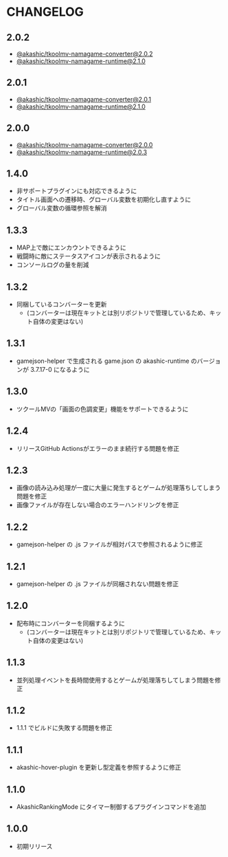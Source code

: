 # CHANGELOG

## 2.0.2
* [@akashic/tkoolmv-namagame-converter@2.0.2](https://github.com/akashic-games/tkoolmv-namagame-converter/releases/tag/v2.0.2)
* [@akashic/tkoolmv-namagame-runtime@2.1.0](https://github.com/akashic-games/tkoolmv-namagame-runtime/releases/tag/v2.1.0)

## 2.0.1
* [@akashic/tkoolmv-namagame-converter@2.0.1](https://github.com/akashic-games/tkoolmv-namagame-converter/releases/tag/v2.0.1)
* [@akashic/tkoolmv-namagame-runtime@2.1.0](https://github.com/akashic-games/tkoolmv-namagame-runtime/releases/tag/v2.1.0)

## 2.0.0
* [@akashic/tkoolmv-namagame-converter@2.0.0](https://github.com/akashic-games/tkoolmv-namagame-converter/releases/tag/v2.0.0)
* [@akashic/tkoolmv-namagame-runtime@2.0.3](https://github.com/akashic-games/tkoolmv-namagame-runtime/releases/tag/v2.0.3)

## 1.4.0
- 非サポートプラグインにも対応できるように
- タイトル画面への遷移時、グローバル変数を初期化し直すように
- グローバル変数の循環参照を解消

## 1.3.3
- MAP上で敵にエンカウントできるように
- 戦闘時に敵にステータスアイコンが表示されるように
- コンソールログの量を削減

## 1.3.2
- 同梱しているコンバーターを更新
  - (コンバーターは現在キットとは別リポジトリで管理しているため、キット自体の変更はない)

## 1.3.1
- gamejson-helper で生成される game.json の akashic-runtime のバージョンが 3.7.17-0 になるように

## 1.3.0
- ツクールMVの「画面の色調変更」機能をサポートできるように

## 1.2.4
- リリースGitHub Actionsがエラーのまま続行する問題を修正

## 1.2.3
- 画像の読み込み処理が一度に大量に発生するとゲームが処理落ちしてしまう問題を修正
- 画像ファイルが存在しない場合のエラーハンドリングを修正

## 1.2.2
- gamejson-helper の .js ファイルが相対パスで参照されるように修正

## 1.2.1
- gamejson-helper の .js ファイルが同梱されない問題を修正

## 1.2.0
- 配布時にコンバーターを同梱するように
  - (コンバーターは現在キットとは別リポジトリで管理しているため、キット自体の変更はない)

## 1.1.3
- 並列処理イベントを長時間使用するとゲームが処理落ちしてしまう問題を修正

## 1.1.2
- 1.1.1 でビルドに失敗する問題を修正

## 1.1.1
- akashic-hover-plugin を更新し型定義を参照するように修正

## 1.1.0
- AkashicRankingMode にタイマー制御するプラグインコマンドを追加

## 1.0.0
- 初期リリース
